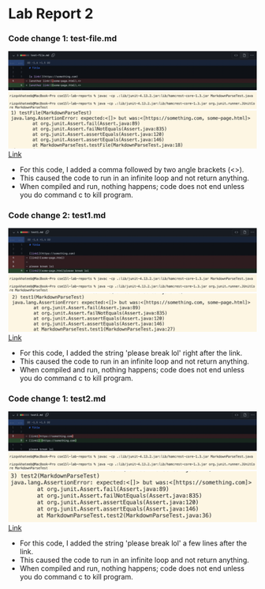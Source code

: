 # Lab Report 2

### Code change 1: test-file.md

![](testfile1error.png)
![](command.png)
![](failure1.png)
[Link](https://rkhateeb.github.io/cse15l-lab-reports/test-file.html)

- For this code, I added a comma followed by two angle brackets (<>).
- This caused the code to run in an infinite loop and not return anything.
- When compiled and run, nothing happens; code does not end unless you do command c to kill program.


### Code change 2: test1.md

![](test1error.png)
![](command.png)
![](failure2.png)
[Link](https://rkhateeb.github.io/cse15l-lab-reports/test1.html)

- For this code, I added the string 'please break lol' right after the link.
- This caused the code to run in an infinite loop and not return anything.
- When compiled and run, nothing happens; code does not end unless you do command c to kill program.


### Code change 1: test2.md

![](test2error.png)
![](command.png)
![](failure3.png)
[Link](https://rkhateeb.github.io/cse15l-lab-reports/test2.html)

- For this code, I added the string 'please break lol' a few lines after the link.
- This caused the code to run in an infinite loop and not return anything.
- When compiled and run, nothing happens; code does not end unless you do command c to kill program.